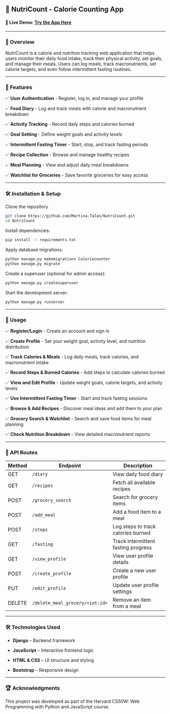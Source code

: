 ## 🥗 NutriCount - Calorie Counting App

#### 🔗 Live Demo: [Try the App Here](https://calorie-counter-app-urlp.onrender.com)

---

### 📜 Overview

NutriCount is a calorie and nutrition tracking web application that helps users monitor their daily food intake, track their physical activity, set goals, and manage their meals. Users can log meals, track macronutrients, set calorie targets, and even follow intermittent fasting routines.

---

### 🚀 Features

✅ **User Authentication** - Register, log in, and manage your profile

✅ **Food Diary** - Log and track meals with calorie and macronutrient breakdown

✅ **Activity Tracking** - Record daily steps and calories burned

✅ **Goal Setting** - Define weight goals and activity levels

✅ **Intermittent Fasting Timer** - Start, stop, and track fasting periods

✅ **Recipe Collection** - Browse and manage healthy recipes

✅ **Meal Planning** - View and adjust daily meal breakdowns

✅ **Watchlist for Groceries** - Save favorite groceries for easy access

---

### 🛠️ Installation & Setup

Clone the repository
```sh
git clone https://github.com/Martina-Talan/NutriCount.git
cd NutriCount
```

Install dependencies:
```sh
pip install -r requirements.txt
```
Apply database migrations:
```sh
python manage.py makemigrations Caloriecounter
python manage.py migrate
```
Create a superuser (optional for admin access):
```sh
python manage.py createsuperuser
```
Start the development server:
```sh
python manage.py runserver
```

---

### 📌 Usage

✅ **Register/Login** - Create an account and sign in

✅ **Create Profile** - Set your weight goal, activity level, and nutrition distribution

✅ **Track Calories & Meals** - Log daily meals, track calories, and macronutrient intake

✅ **Record Steps & Burned Calories** - Add steps to calculate calories burned

✅ **View and Edit Profile** - Update weight goals, calorie targets, and activity levels

✅ **Use Intermittent Fasting Timer** - Start and track fasting sessions

✅ **Browse & Add Recipes** - Discover meal ideas and add them to your plan

✅ **Grocery Search & Watchlist** - Search and save food items for meal planning

✅ **Check Nutrition Breakdown** - View detailed macronutrient reports

---

### 🔗 API Routes

| Method  | Endpoint                          | Description                          |
|---------|-----------------------------------|--------------------------------------|
| GET     | `/diary`                          | View daily food diary               |
| GET     | `/recipes`                        | Fetch all available recipes         |
| POST    | `/grocery_search`                 | Search for grocery items            |
| POST    | `/add_meal`                       | Add a food item to a meal           |
| POST    | `/steps`                          | Log steps to track calories burned  |
| GET     | `/fasting`                        | Track intermittent fasting progress |
| GET     | `/view_profile`                   | View user profile details           |
| POST    | `/create_profile`                 | Create a new user profile           |
| PUT     | `/edit_profile`                   | Update user profile settings        |
| DELETE  | `/delete_meal_grocery/<int:id>`   | Remove an item from a meal          |


---

### 🛠️ Technologies Used

- __Django__ – Backend framework

- __JavaScript__ – Interactive frontend logic

- __HTML & CSS__ – UI structure and styling

- __Bootstrap__ – Responsive design

---

### 🏆 Acknowledgments

This project was developed as part of the Harvard CS50W: Web Programming with Python and JavaScript course.
